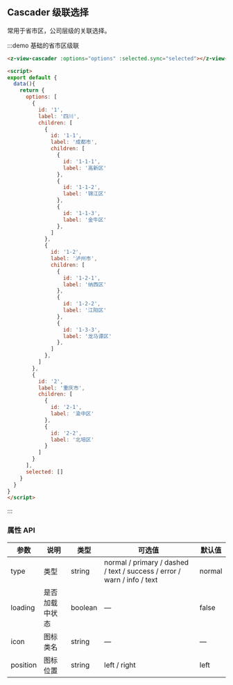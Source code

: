 ## Cascader 级联选择

常用于省市区，公司层级的关联选择。

:::demo 基础的省市区级联
```html
<z-view-cascader :options="options" :selected.sync="selected"></z-view-cascader>

<script>
export default {
  data(){
    return {
      options: [
        {
          id: '1',
          label: '四川',
          children: [
            {
              id: '1-1',
              label: '成都市',
              children: [
                {
                  id: '1-1-1',
                  label: '高新区'
                },
                {
                  id: '1-1-2',
                  label: '锦江区'
                },
                {
                  id: '1-1-3',
                  label: '金牛区'
                },
              ]
            },
            {
              id: '1-2',
              label: '泸州市',
              children: [
                {
                  id: '1-2-1',
                  label: '纳西区'
                },
                {
                  id: '1-2-2',
                  label: '江阳区'
                },
                {
                  id: '1-3-3',
                  label: '龙马谭区'
                },
              ]
            },
          ]
        },
        {
          id: '2',
          label: '重庆市',
          children: [
            {
              id: '2-1',
              label: '渝中区'
            },
            {
              id: '2-2',
              label: '北培区'
            }
          ]
        }
      ],
      selected: []
    }
  }
}
</script>
```
:::




### 属性 API

| 参数      | 说明    | 类型      | 可选值       | 默认值   |
|---------- |-------- |---------- |-------------  |-------- |
| type     | 类型   | string    |   normal / primary / dashed / text / success / error / warn / info / text |     normal    |
| loading     | 是否加载中状态   | boolean    | — | false   |
| icon  | 图标类名 | string   |  —  |  —  |
| position | 图标位置 | string | left / right | left